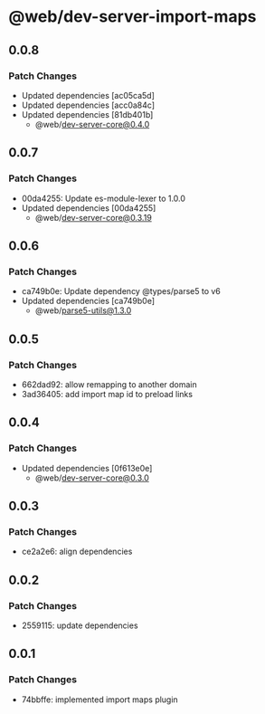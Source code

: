 # @web/dev-server-import-maps

## 0.0.8

### Patch Changes

- Updated dependencies [ac05ca5d]
- Updated dependencies [acc0a84c]
- Updated dependencies [81db401b]
  - @web/dev-server-core@0.4.0

## 0.0.7

### Patch Changes

- 00da4255: Update es-module-lexer to 1.0.0
- Updated dependencies [00da4255]
  - @web/dev-server-core@0.3.19

## 0.0.6

### Patch Changes

- ca749b0e: Update dependency @types/parse5 to v6
- Updated dependencies [ca749b0e]
  - @web/parse5-utils@1.3.0

## 0.0.5

### Patch Changes

- 662dad92: allow remapping to another domain
- 3ad36405: add import map id to preload links

## 0.0.4

### Patch Changes

- Updated dependencies [0f613e0e]
  - @web/dev-server-core@0.3.0

## 0.0.3

### Patch Changes

- ce2a2e6: align dependencies

## 0.0.2

### Patch Changes

- 2559115: update dependencies

## 0.0.1

### Patch Changes

- 74bbffe: implemented import maps plugin
